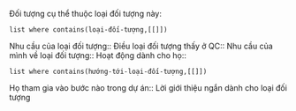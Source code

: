 Đối tượng cụ thể thuộc loại đối tượng này:
```dataview 
list where contains(loại-đối-tượng,[[]])
```
Nhu cầu của loại đối tượng::
Điều loại đối tượng thấy ở QC::
Nhu cầu của mình về loại đối tượng::
Hoạt động dành cho họ::
```dataview
list where contains(hướng-tới-loại-đối-tượng,[[]])
```
Họ tham gia vào bước nào trong dự án::
Lời giới thiệu ngắn dành cho loại đối tượng

